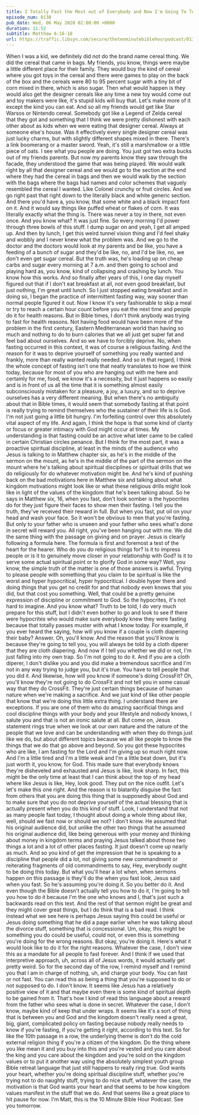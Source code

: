 ```yaml
---
title: I Totally Fast the Most out of Everybody and Now I'm Going To Tell You About It In Great Detail
episode_num: 0138
pub_date: Wed, 06 May 2020 02:00:00 +0000
duration: 11:52
subtitle: Matthew 6:16-18
url: https://traffic.libsyn.com/secure/thetenminutebiblehourpodcast/0138_-_I_Totally_Fast_the_Most_Out_Of_Everybody_and_Now_Im_Going_To_Tell_You_About_It_In_Great_Detail.mp3
---
```


 When I was a kid, we definitely did not do the brand name cereal thing. We did the cereal that came in bags. My friends, you know, things were maybe a little different place for their family. They would buy the kind of cereal where you got toys in the cereal and there were games to play on the back of the box and the cereals were 80 to 95 percent sugar with a tiny bit of corn mixed in there, which is also sugar. Then what would happen is they would also get the designer cereals like any time a new toy would come out and toy makers were like, it's stupid kids will buy that. Let's make more of it except the kind you can eat. And so all my friends would get like Star Warsos or Nintendo cereal. Somebody got like a Legend of Zelda cereal that they got and something that I think we were pretty dishonest with each other about as kids when we were eating that designer cereal. Always at someone else's house. Was it effectively every single designer cereal was just lucky charms, but with slightly different shapes mixed in there. There's a link boomerang or a master sword. Yeah, it's still a marshmallow or a little piece of oats. I see what you people are doing. You just got two extra bucks out of my friends parents. But now my parents know they saw through the facade, they understood the game that was being played. We would walk right by all that designer cereal and we would go to the section at the end where they had the cereal in bags and then we would walk by the section with the bags where the bags had names and color schemes that vaguely resembled the cereal I wanted. Like Colonel crunchy or fruit circles. And we go right past that right down to the literally black and white generic section. And there you'd have a, you know, that some white and a black impact font on it. And it would say things like puffed wheat or flakes of corn. It was literally exactly what the thing is. There was never a toy in there, not even once. And you know what? It was just fine. So every morning I'd power through three bowls of this stuff. I dump sugar on and yeah, I get all amped up. And then by lunch, I get this weird tunnel vision thing and I'd feel shaky and wobbly and I never knew what the problem was. And we go to the doctor and the doctors would look at my parents and be like, you have a feeding of a bunch of sugar and they'd be like, no, and I'd be like, no, we don't even get sugar cereal. But the truth was, he's loading up on cheap carbs and sugar every morning at 7 a.m. and then going to school and playing hard as, you know, kind of collapsing and crashing by lunch. You know how this works. And so finally after years of this, I one day myself figured out that if I don't eat breakfast at all, not even good breakfast, but just nothing, I'm great until lunch. So I just stopped eating breakfast and in doing so, I began the practice of intermittent fasting way, way sooner than normal people figured it out. Now I know it's very fashionable to skip a meal or try to reach a certain hour count before you eat the next time and people do it for health reasons. But in Bible times, I don't think anybody was trying to fast for health reasons. Not having food would have been more of the problem in the first century, Eastern Mediterranean world than having so much and nothing to do to burn calories that we all just get super fat and feel bad about ourselves. And so we have to forcibly deprive. No, when fasting occurred in this context, it was of course a religious fasting. And the reason for it was to deprive yourself of something you really wanted and frankly, more than really wanted really needed. And so in that regard, I think the whole concept of fasting isn't one that neatly translates to how we think today, because for most of you who are hanging out with me here and certainly for me, food, we know it's a necessity, but it just happens so easily and is in front of us all the time that it is something almost easily subconsciously mistaken for a pleasure, a joy, a luxury, and so to deprive ourselves has a very different meaning. But when there's no ambiguity about that in Bible times, it would seem that somebody fasting at that point is really trying to remind themselves who the sustainer of their life is is God. I'm not just going a little bit hungry. I'm forfeiting control over this absolutely vital aspect of my life. And again, I think the hope is that some kind of clarity or focus or greater intimacy with God might occur at times. My understanding is that fasting could be an active what later came to be called in certain Christian circles penance. But I think for the most part, it was a proactive spiritual discipline, at least in the minds of the audience who Jesus is talking to in Matthew chapter six, as he's in the middle of the sermon on the mount, as he's in the middle of the part of the sermon on the mount where he's talking about spiritual disciplines or spiritual drills that we do religiously for do whatever motivation might be. And he's kind of pushing back on the bad motivations here in Matthew six and talking about what kingdom motivations might look like or what these religious drills might look like in light of the values of the kingdom that he's been talking about. So he says in Matthew six, 16, when you fast, don't look somber is the hypocrites do for they just figure their faces to show men their fasting. I tell you the truth, they've received their reward in full. But when you fast, put oil on your head and wash your face. So it won't be obvious to men that you're fasting. But only to your father who is unseen and your father who sees what's done in secret will reward you. All right, you've been hanging out with me. We did the same thing with the passage on giving and on prayer. Jesus is clearly following a formula here. The formula is first and foremost a test of the heart for the hearer. Who do you do religious things for? Is it to impress people or is it to genuinely move closer in your relationship with God? Is it to serve some actual spiritual point or to glorify God in some way? Well, you know, the simple truth of the matter is one of those answers is awful. Trying to please people with something that you claim to be spiritual is like the worst and hyper hypocritical, hyper hypocritical. I double hyper there and doing things that you get no credit for and that nobody even knows that you did, but that cost you something. Well, that could be a pretty genuine expression of discipline or commitment to God. So the hypocrites, it's not hard to imagine. And you know what? Truth to be told, I do very much prepare for this stuff, but I didn't even bother to go and look to see if there were hypocrites who would make sure everybody knew they were fasting because that totally passes muster with what I know today. For example, if you ever heard the saying, how will you know if a couple is cloth diapering their baby? Answer. Oh, you'll know. And the reason that you'll know is because they're going to tell you, you will always be told by a cloth diperer that they are cloth diapering. And now if I tell you whether we did or not, I'm just falling into my own trap. So I'm not going to do it. And if you are a cloth diperer, I don't dislike you and you did make a tremendous sacrifice and I'm not in any way trying to judge you, but it's true. You have to tell people that you did it. And likewise, how will you know if someone's doing CrossFit? Oh, you'll know they're not going to do CrossFit and not tell you in some casual way that they do CrossFit. They're just certain things because of human nature when we're making a sacrifice. And we just kind of like other people that know that we're doing this little extra thing. I understand there are exceptions. If you are one of them who do amazing sacrificial things and cool discipline things with your body and your lifestyle and nobody knows, I salute you and that is not an ironic salute at all. But come on, Jesus statement rings true when we look at our own nature and the nature of the people that we love and can be understanding with when they do things just like we do, but about different topics because we all like people to know the things that we do that go above and beyond. So you got these hypocrites who are like, I am fasting for the Lord and I'm giving up so much right now. And I'm a little tired and I'm a little weak and I'm a little beat down, but it's just worth it, you know, for God. This made sure that everybody knows they're disheveled and exhausted and Jesus is like, look sharp. In fact, this might be the only time at least that I can think about the top of my head where like Jesus is like, Hey, look good. They put on the nice outfit. Let's let's make this one right. And the reason is to blatantly disguise the fact from others that you are doing this thing that is supposedly about God and to make sure that you do not deprive yourself of the actual blessing that is actually present when you do this kind of stuff. Look, I understand that not as many people fast today, I thought about doing a whole thing about like, well, should we fast now or should we not? I don't know. He assumed that his original audience did, but unlike the other two things that he assumed his original audience did, like being generous with your money and thinking about money in kingdom terms and praying Jesus talked about those two things a lot and a lot of other places fasting. It just doesn't come up nearly as much. And so you kind of get the impression that he is speaking to a discipline that people did a lot, not giving some new commandment or reiterating fragments of old commandments to say, Hey, everybody ought to be doing this today. But what you'll hear a lot when, when sermons happen on this passage is they'll do the when you fast look, Jesus said when you fast. So he's assuming you're doing it. So you better do it. And even though the Bible doesn't actually tell you how to do it, I'm going to tell you how to do it because I'm the one who knows and I, that's just such a backwards read on this text. And the rest of that sermon might be great and they might cover great things, but I do think that is a bad read. I think instead what we see here is perhaps Jesus saying this could be useful or Jesus doing something that he did a page earlier when he was talking about the divorce stuff, something that is concessional. Um, okay, this might be something you do could be useful, could not, or even this is something you're doing for the wrong reasons. But okay, you're doing it. Here's what it would look like to do it for the right reasons. Whatever the case, I don't view this as a mandate for all people to fast forever. And I think if we used that interpretive approach, uh, across all of Jesus words, it would actually get pretty weird. So for the second day of the row, I remind myself and I remind you that I am in charge of nothing, uh, and charge your body. You can fast or not fast. You can read this as being a thing that you're supposed to do or not supposed to do. I don't know. It seems like Jesus has a relatively positive view of it and that maybe even there is some kind of spiritual depth to be gained from it. That's how I kind of read this language about a reward from the father who sees what is done in secret. Whatever the case, I don't know, maybe kind of keep that under wraps. It seems like it's a sort of thing that is between you and God and the kingdom doesn't really need a great, big, giant, complicated policy on fasting because nobody really needs to know if you're fasting, if you're getting it right, according to this text. So for like the 10th passage in a row, the underlying theme is don't do the cold external religion thing if you're a citizen of the kingdom. Do the thing where you like mean it and you buy into this and you're vested and you care about the king and you care about the kingdom and you're sold on the kingdom values or to put it another way using the absolutely simplest youth group Bible retreat language that just still happens to really ring true. God wants your heart, whether you're doing spiritual discipline stuff, whether you're trying not to do naughty stuff, trying to do nice stuff, whatever the case, the motivation is that God wants your heart and that seems to be how kingdom values manifest in the stuff that we do. And that seems like a great place to hit pause for now. I'm Matt, this is the 10 Minute Bible Hour Podcast. See you tomorrow.